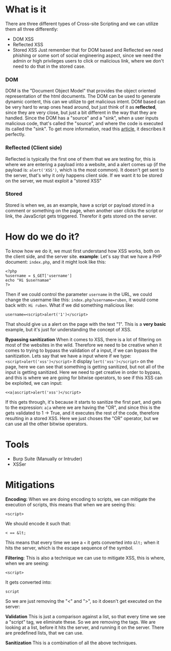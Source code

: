 # What is it
There are three different types of Cross-site Scripting and we can utilize them all three differently:
- DOM XSS
- Reflected XSS
- Stored XSS
Just remember that for DOM based and Reflected we need phishing or some sort of social engineering aspect, since we need the admin or high privileges users to click or malicious link, where we don't need to do that in the stored case.

### DOM
DOM is the "Document Object Model" that provides the object oriented representation of the html documents.
The DOM can be used to generate dynamic content, this can we utilize to get malicious intent.
DOM based can be very hard to wrap ones head around, but just think of it as **reflected**, since they are very close, but just a bit different in the way that they are handled.
Since the DOM has a "source" and a "sink", when a user inputs malicious code, that's called the "source", and where the code is executed its called the "sink". 
To get more information, read this [article](https://www.scip.ch/en/?labs.20171214), it describes it perfectly.


### Reflected (Client side)
Reflected is typically the first one of them that we are testing for, this is where we are entering a payload into a website, and a alert comes up (if the payload is: `alert('XSS')`, which is the most common).
It doesn't get sent to the server, that's why it only happens client side.
If we want it to be stored on the server, we must exploit a "stored XSS"

### Stored
Stored is when we, as an example, have a script or payload stored in a comment or something on the page, when another user clicks the script or link, the JavaScript gets triggered. Therefor it gets stored on the server.


# How do we do it?
To know how we do it, we must first understand how XSS works, both on the client side, and the server site. 
**example**:
Let's say that we have a PHP document: `index.php`, and it might look like this:
```
<?php
%username = $_GET['username']
echo "Hi $usernamae"
?>
```
Then if we could control the parameter `username` in the URL, we could change the username like this: `index.php?username=ruben`, it would come back with: `Hi ruben`.
What if we did something malicious like:
```
username=<script>alert('1')</script>
```
That should give us a alert on the page with the text "1".
This is a **very basic** example, but it's just for understanding the concept of XSS. 

**Bypassing sanitization**
When it comes to XSS, there is a lot of filtering on most of the websites in the wild. Therefore we need to be creative when it comes to trying to bypass the validation of a input, if we can bypass the sanitization.
Lets say that we have a input where if we type: `<script>alert('xss')</script>` it display `lert('xss')</script>` on the page, here we can see that something is getting sanitized, but not all of the input is getting sanitized.
Here we need to get creative in order to bypass, and this is where we are going for bitwise operators, to see if this XSS can be exploited, we can input:
```
<<a|ascript>alert('xss')</script>
```
If this gets through, it's because it starts to sanitize the first part, and gets to the expression: `a|a` where we are having the "OR", and since this is the gets validated to 1 -> True, and it executes the rest of the code, therefore resulting in a stored XSS.
Here we just choses the "OR" operator, but we can use all the other bitwise operators.

# Tools
- Burp Suite (Manually or Intruder)
- XSSer

# Mitigations
**Encoding:**
When we are doing encoding to scripts, we can mitigate the execution of scripts, this means that when we are seeing this:
```
<script>
```
We should encode it such that:
```
< == &lt;
```
This means that every time we see a `<` it gets converted into `&lt;` when it hits the server, which is the escape sequence  of the symbol.

**Filtering**:
This is also a technique we can use to mitigate XSS, this is where, when we are seeing:
```
<script>
```
It gets converted into:
```
script
```
So we are just removing the "<" and ">", so it doesn't get executed on the server:

**Validation**
This is just a comparison against a list, so that every time we see a "script" tag, we eliminate these. So we are removing the tags. We are looking at a list, before it hits the server, and running it on the server.
There are predefined lists, that we can use.

**Sanitization**
This is a combination of all the above techniques. 